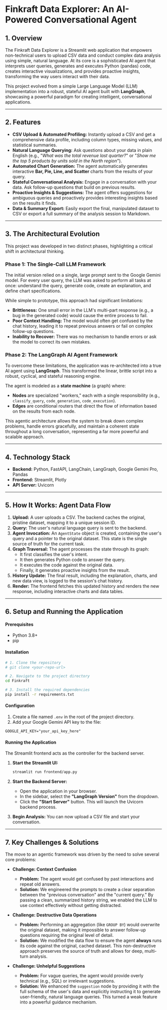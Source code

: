 # Finkraft Data Explorer: An AI-Powered Conversational Agent

## 1. Overview

The Finkraft Data Explorer is a Streamlit web application that empowers non-technical users to upload CSV data and conduct complex data analysis using simple, natural language. At its core is a sophisticated AI agent that interprets user queries, generates and executes Python (pandas) code, creates interactive visualizations, and provides proactive insights, transforming the way users interact with their data.

This project evolved from a simple Large Language Model (LLM) implementation into a robust, stateful AI agent built with **LangGraph**, showcasing a powerful paradigm for creating intelligent, conversational applications.

---

## 2. Features

*   **CSV Upload & Automated Profiling:** Instantly upload a CSV and get a comprehensive data profile, including column types, missing values, and statistical summaries.
*   **Natural Language Querying:** Ask questions about your data in plain English (e.g., "*What was the total revenue last quarter?*" or "*Show me the top 5 products by units sold in the North region*").
*   **Automated Chart Generation:** The agent automatically generates interactive **Bar, Pie, Line, and Scatter** charts from the results of your query.
*   **Stateful Conversational Analysis:** Engage in a conversation with your data. Ask follow-up questions that build on previous results.
*   **Proactive Insights & Suggestions:** The agent offers suggestions for ambiguous queries and proactively provides interesting insights based on the results it finds.
*   **Data & Summary Export:** Easily export the final, manipulated dataset to CSV or export a full summary of the analysis session to Markdown.

---

## 3. The Architectural Evolution

This project was developed in two distinct phases, highlighting a critical shift in architectural thinking.

### Phase 1: The Single-Call LLM Framework

The initial version relied on a single, large prompt sent to the Google Gemini model. For every user query, the LLM was asked to perform all tasks at once: understand the query, generate code, create an explanation, and define chart specifications. 

While simple to prototype, this approach had significant limitations:
*   **Brittleness:** One small error in the LLM's multi-part response (e.g., a bug in the generated code) would cause the entire process to fail.
*   **Poor Context Handling:** The model would often get confused by the chat history, leading it to repeat previous answers or fail on complex follow-up questions.
*   **Inability to Recover:** There was no mechanism to handle errors or ask the model to correct its own mistakes.

### Phase 2: The LangGraph AI Agent Framework

To overcome these limitations, the application was re-architected into a true AI agent using **LangGraph**. This transformed the linear, brittle script into a robust, cyclical, and stateful reasoning engine.

The agent is modeled as a **state machine** (a graph) where:
*   **Nodes** are specialized "workers," each with a single responsibility (e.g., `classify_query`, `code_generation`, `code_execution`).
*   **Edges** are conditional routers that direct the flow of information based on the results from each node.

This agentic architecture allows the system to break down complex problems, handle errors gracefully, and maintain a coherent state throughout a long conversation, representing a far more powerful and scalable approach.

---

## 4. Technology Stack

*   **Backend:** Python, FastAPI, LangChain, LangGraph, Google Gemini Pro, Pandas
*   **Frontend:** Streamlit, Plotly
*   **API Server:** Uvicorn

---

## 5. How It Works: Agent Data Flow

1.  **Upload:** A user uploads a CSV. The backend caches the original, pristine dataset, mapping it to a unique session ID.
2.  **Query:** The user's natural language query is sent to the backend.
3.  **Agent Invocation:** An `AgentState` object is created, containing the user's query and a pointer to the original dataset. This state is the single source of truth for the current task.
4.  **Graph Traversal:** The agent processes the state through its graph:
    *   It first classifies the user's intent.
    *   It then generates Python code to answer the query.
    *   It executes the code against the original data.
    *   Finally, it generates proactive insights from the result.
5.  **History Update:** The final result, including the explanation, charts, and new data view, is logged to the session's chat history.
6.  **Render:** The frontend fetches this updated history and renders the new response, including interactive charts and data tables.

---

## 6. Setup and Running the Application

#### Prerequisites
*   Python 3.8+
*   pip

#### Installation

```bash
# 1. Clone the repository
# git clone <your-repo-url>

# 2. Navigate to the project directory
cd Finkraft

# 3. Install the required dependencies
pip install -r requirements.txt
```

#### Configuration

1.  Create a file named `.env` in the root of the project directory.
2.  Add your Google Gemini API key to the file:

```
GOOGLE_API_KEY="your_api_key_here"
```

#### Running the Application

The Streamlit frontend acts as the controller for the backend server.

1.  **Start the Streamlit UI:**
    ```bash
    streamlit run frontend/app.py
    ```
2.  **Start the Backend Server:**
    *   Open the application in your browser.
    *   In the sidebar, select the **"LangGraph Version"** from the dropdown.
    *   Click the **"Start Server"** button. This will launch the Uvicorn backend process.

3.  **Begin Analysis:** You can now upload a CSV file and start your conversation.

---

## 7. Key Challenges & Solutions

The move to an agentic framework was driven by the need to solve several core problems:

*   **Challenge: Context Confusion**
    *   **Problem:** The agent would get confused by past interactions and repeat old answers.
    *   **Solution:** We engineered the prompts to create a clear separation between the "previous conversation" and the "current query." By passing a clean, summarized history string, we enabled the LLM to use context effectively without getting distracted.

*   **Challenge: Destructive Data Operations**
    *   **Problem:** Performing an aggregation (like `GROUP BY`) would overwrite the original dataset, making it impossible to answer follow-up questions requiring the original level of detail.
    *   **Solution:** We modified the data flow to ensure the agent **always** runs its code against the original, cached dataset. This non-destructive approach preserves the source of truth and allows for deep, multi-turn analysis.

*   **Challenge: Unhelpful Suggestions**
    *   **Problem:** For vague queries, the agent would provide overly technical (e.g., SQL) or irrelevant suggestions.
    *   **Solution:** We enhanced the `suggestion` node by providing it with the full schema of the user's data and explicitly instructing it to generate user-friendly, natural language queries. This turned a weak feature into a powerful guidance mechanism.